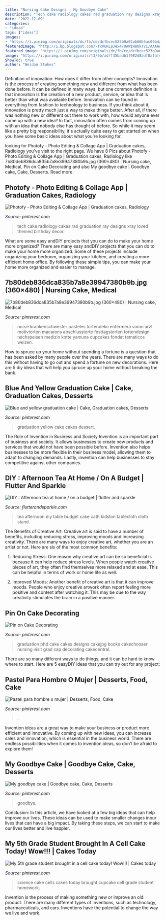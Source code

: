 ```yaml
---
title: "Nursing Cake Designs : My Goodbye Cake"
description: "Tech cake radiology cakes rad graduation ray designs xray loved themed birthday decor"
date: "2022-12-09"
categories:
- "ideas"
tags: ["ideas"]
images:
- "https://i.pinimg.com/originals/dc/fb/ce/dcfbcec523b9a02ab66b5ac09b4aabf7.jpg"
featuredImage: "http://1.bp.blogspot.com/-TxVUKL8Jex4/UAWIH8UkTVI/AAAAAAAAICY/0t_ATfhasr0/s1600/afternoon+tea+at+home+pretty+kitsch+diy+hello+kitty+cake+stand+sandwich+platter+glass+dome+flowers+polka+dot+table+cloth+cath+kidston+print+teapot+(9).JPG"
featured_image: "https://i.pinimg.com/originals/dc/fb/ce/dcfbcec523b9a02ab66b5ac09b4aabf7.jpg"
image: "https://i.pinimg.com/originals/f3/5b/ad/f35badb1f982d8adf8afafc81b27e88e.jpg"
ShowToc: true
author: "Weldon Stokes"
---
```



Definition of innovation: How does it differ from other concepts?
Innovation is the process of creating something new and different from what has been done before. It can be defined in many ways, but one common definition is that innovation is the creation of a new product, service, or idea that is better than what was available before. Innovation can be found in everything from fashion to technology to business.
If you think about it, innovation is pretty much just a way to make things better. After all, if there was nothing new or different out there to work with, how would anyone ever come up with a new idea? In fact, innovation often comes from coming up with an idea that nobody else has thought of before. So while it may seem like a pretty big responsibility, it's actually quite easy to get started on when you have some basic ideas about what you're looking for.

	

		
looking for Photofy - Photo Editing &amp; Collage App | Graduation cakes, Radiology you've visit to the right page. We have 8 Pics about Photofy - Photo Editing &amp; Collage App | Graduation cakes, Radiology like 7b80deb836dca835b7a8e39947380b9b.jpg (360×480) | Nursing cake, Medical, Pin on Cake Decorating and also My goodbye cake | Goodbye cake, Cake, Desserts. Read more:
		
    
## Photofy - Photo Editing &amp; Collage App | Graduation Cakes, Radiology

<img loading=lazy src="https://i.pinimg.com/originals/0f/39/f1/0f39f161b6dd6f79905f4a6da448b6c7.jpg" onerror="this.onerror=null;this.src='https://tse3.mm.bing.net/th?id=OIP.mlP1PalaOn65NfW7zwpYLAHaHa&amp;pid=15.1';" alt="Photofy - Photo Editing &amp; Collage App | Graduation cakes, Radiology">

_Source: pinterest.com_

>tech cake radiology cakes rad graduation ray designs xray loved themed birthday decor. 

	

What are some easy andDIY projects that you can do to make your home more organized?
There are many easy andDIY projects that you can do to make your home more organized. Some of these projects include organizing your bedroom, organizing your kitchen, and creating a more efficient home office. By following these simple tips, you can make your home more organized and easier to manage.

    
## 7b80deb836dca835b7a8e39947380b9b.jpg (360×480) | Nursing Cake, Medical

<img loading=lazy src="http://i.pinimg.com/736x/7b/80/de/7b80deb836dca835b7a8e39947380b9b.jpg" onerror="this.onerror=null;this.src='https://tse2.mm.bing.net/th?id=OIP.JmTo79gssT5WozfbdBP9agAAAA&amp;pid=15.1';" alt="7b80deb836dca835b7a8e39947380b9b.jpg (360×480) | Nursing cake, Medical">

_Source: pinterest.com_

>nurse krankenschwester pasteles tortendeko enfermera varon arzt motivtorten macarons abschlusstorte festtagstorten tortendesign nachspeisen medizin kotte yamuna cupcakes fondat tematicos weizen. 

	

How to spruce up your home without spending a fortune is a question that has been asked by many people over the years. There are many ways to do this without having to go out and spend a fortune on new decorations. Here are 5 diy ideas that will help you spruce up your home without breaking the bank.

    
## Blue And Yellow Graduation Cake | Cake, Graduation Cakes, Desserts

<img loading=lazy src="https://i.pinimg.com/originals/56/ac/78/56ac7883725ad5b7edf26e23dd49fcea.jpg" onerror="this.onerror=null;this.src='https://tse1.mm.bing.net/th?id=OIP.IED40Q1e3CD1BzulXxBf9AHaGB&amp;pid=15.1';" alt="Blue and yellow graduation cake | Cake, Graduation cakes, Desserts">

_Source: pinterest.com_

>graduation yellow cake cakes dessert. 

	

The Role of Invention in Business and Society
Invention is an important part of business and society. It allows businesses to create new products and services that would not have been possible before. Invention also helps businesses to be more flexible in their business model, allowing them to adapt to changing demands. Lastly, invention can help businesses to stay competitive against other companies.

    
## DIY : Afternoon Tea At Home / On A Budget | Flutter And Sparkle

<img loading=lazy src="http://1.bp.blogspot.com/-TxVUKL8Jex4/UAWIH8UkTVI/AAAAAAAAICY/0t_ATfhasr0/s1600/afternoon+tea+at+home+pretty+kitsch+diy+hello+kitty+cake+stand+sandwich+platter+glass+dome+flowers+polka+dot+table+cloth+cath+kidston+print+teapot+(9).JPG" onerror="this.onerror=null;this.src='https://tse1.mm.bing.net/th?id=OIP.57C9N7F-HHfu1JewghV63QHaEh&amp;pid=15.1';" alt="DIY : Afternoon tea at home / on a budget | flutter and sparkle">

_Source: flutterandsparkle.com_

>tea afternoon diy table budget cake cath kidston tablecloth cloth stand. 

	

The Benefits of Creative Art:
Creative art is said to have a number of benefits, including reducing stress, improving moods and increasing creativity. There are many ways to enjoy creative art, whether you are an artist or not. Here are six of the most common benefits:
1. Reducing Stress: One reason why creative art can be so beneficial is because it can help reduce stress levels. When people watch creative pieces of art, they often find themselves more relaxed and at ease. This can be helpful in terms of work or home life as well.

2. Improved Moods: Another benefit of creative art is that it can improve moods. People who enjoy creative artwork often report feeling more positive and content after watching it. This may be due to the way creativity stimulates the brain in a positive manner.


    
## Pin On Cake Decorating

<img loading=lazy src="https://i.pinimg.com/originals/75/86/0d/75860dabf398483b3b81cc5e60655eee.jpg" onerror="this.onerror=null;this.src='https://tse1.mm.bing.net/th?id=OIP.DudnU35pmDPpAEZEh9PhlQHaII&amp;pid=15.1';" alt="Pin on Cake Decorating">

_Source: pinterest.com_

>graduation phd cake cakes designs cakejpg books cakechooser nursing visit grad cap decorating cakecentral. 

	

There are so many different ways to do things, and it can be hard to know where to start. Here are 5 easyDIY ideas that you can try out for any project: 

    
## Pastel Para Hombre O Mujer | Desserts, Food, Cake

<img loading=lazy src="https://i.pinimg.com/originals/f3/5b/ad/f35badb1f982d8adf8afafc81b27e88e.jpg" onerror="this.onerror=null;this.src='https://tse1.mm.bing.net/th?id=OIP.jQo4b9Cb3r9Dur21GJlAwQHaJ4&amp;pid=15.1';" alt="Pastel para hombre o mujer | Desserts, Food, Cake">

_Source: pinterest.com_

>. 

	

Invention ideas are a great way to make your business or product more efficient and innovative. By coming up with new ideas, you can increase sales and innovation, which is essential in the business world. There are endless possibilities when it comes to invention ideas, so don't be afraid to explore them!

    
## My Goodbye Cake | Goodbye Cake, Cake, Desserts

<img loading=lazy src="https://i.pinimg.com/originals/6d/5d/16/6d5d160b7db5a92501da5b3b8ed256a2.jpg" onerror="this.onerror=null;this.src='https://tse4.mm.bing.net/th?id=OIP.tkwqeyp1BVNgLz3gG4Km3gHaEK&amp;pid=15.1';" alt="My goodbye cake | Goodbye cake, Cake, Desserts">

_Source: pinterest.com_

>goodbye. 

	

Conclusion:
In this article, we have looked at a few big ideas that can help improve our lives. These ideas can be used to make smaller changes inour lives that can have a big impact. By taking these steps, we can start to make our lives better and live happier.

    
## My 5th Grade Student Brought In A Cell Cake Today! Wow!!! | Cakes Today

<img loading=lazy src="https://i.pinimg.com/originals/dc/fb/ce/dcfbcec523b9a02ab66b5ac09b4aabf7.jpg" onerror="this.onerror=null;this.src='https://tse4.mm.bing.net/th?id=OIP.0Aj8d7hlQUE2r-uNiOTs_wHaFh&amp;pid=15.1';" alt="My 5th grade student brought in a cell cake today! Wow!!! | Cakes today">

_Source: pinterest.com_

>science cake cells cakes today brought cupcake cell grade student homework. 

	

Invention is the process of making something new or improve an old product. There are many different types of inventions, such as technology, pharmaceuticals, and cars. Inventions have the potential to change the way we live and work.

